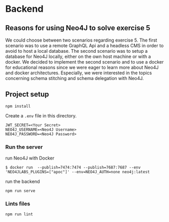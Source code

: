 # Backend

## Reasons for using Neo4J to solve exercise 5
We could choose between two scenarios regarding exercise 5. The first scenario was to use a remote GraphQL Api and a headless CMS in order to avoid to host a local database. The second scenario was to setup a database for Neo4J locally, either on the own host machine or with a docker.
We decided to implement the second scenario and to use a docker for educational reasons since we were eager to learn more about Neo4J and docker architectures. Especially, we were interested in the topics concerning schema stitching and schema delegation with Neo4J.

## Project setup

```
npm install
```

Create a `.env` file in this directory.

```
JWT_SECRET=<Your Secret>
NEO4J_USERNAME=<Neo4J Username>
NEO4J_PASSWORD=<Neo4J Password>
```

### Run the server

run Neo4J with Docker

```
$ docker run  --publish=7474:7474 --publish=7687:7687 --env 'NEO4JLABS_PLUGINS=["apoc"]' --env=NEO4J_AUTH=none neo4j:latest
```

run the backend

```
npm run serve
```

### Lints files

```
npm run lint
```
